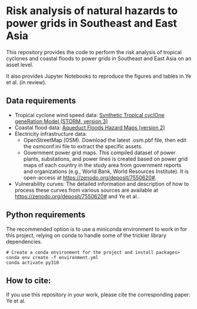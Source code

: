 # Risk analysis of natural hazards to power grids in Southeast and East Asia
This repository provides the code to perform the risk analysis of tropical cyclones and coastal floods to power grids in Southeast and East Asia on an asset level.

It also provides Jupyter Notebooks to reproduce the figures and tables in Ye et al. (in review).

## Data requirements
- Tropical cyclone wind speed data: [Synthetic Tropical cyclOne geneRation Model (STORM, version 3)](https://data.4tu.nl/articles/dataset/STORM_climate_change_tropical_cyclone_wind_speed_return_periods/14510817)
- Coastal flood data: [Aqueduct Floods Hazard Maps (version 2)](http://wri-projects.s3.amazonaws.com/AqueductFloodTool/download/v2/index.html)
- Electricity infrastructure data:
  - OpenStreetMap (OSM). Download the latest .osm.pbf file, then edit the osmconf.ini file to extract the specific assets.
  - Government power grid maps. This compiled dataset of power plants, substations, and power lines is created based on power grid maps of each country in the study area from government reports and organizations (e.g., World Bank, World Resources Institute). It is open-access at https://zenodo.org/deposit/7550620#.
- Vulnerability curves: The detailed information and description of how to process these curves from various sources are available at https://zenodo.org/deposit/7550620# and Ye et al..

## Python requirements
The recommended option is to use a miniconda environment to work in for this project, relying on conda to handle some of the trickier library dependencies.
```
# Create a conda environment for the project and install packages>
conda env create -f environment.yml
conda activate py310
```

## How to cite:
If you use this repository in your work, please cite the corresponding paper:
Ye et al.
